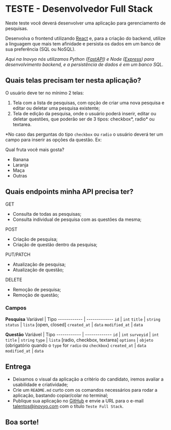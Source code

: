 # TESTE - Desenvolvedor Full Stack
Neste teste você deverá desenvolver uma aplicação para gerenciamento de pesquisas.

Desenvolva o frontend utilizando [React](https://reactjs.org/) e, para a criação do backend, utilize a linguagem que mais tem afinidade e persista os dados em um banco de sua preferência (SQL ou NoSQL).

*Aqui na Inovyo nós utilizamos Python ([FastAPI](https://fastapi.tiangolo.com/)) e Node ([Express](https://expressjs.com/)) para desenvolvimento backend, e a persistência de dados é em um banco SQL.*

## Quais telas precisam ter nesta aplicação?
O usuário deve ter no mínimo 2 telas:
1. Tela com a lista de pesquisas, com opção de criar uma nova pesquisa e editar ou deletar uma pesquisa existente;
2. Tela de edição da pesquisa, onde o usuário poderá inserir, editar ou deletar questões, que poderão ser de 3 tipos: checkbox*, radio* ou textarea.

*No caso das perguntas do tipo `checkbox` ou `radio` o usuário deverá ter um campo para inserir as opções da questão. Ex:

Qual fruta você mais gosta?
- Banana
- Laranja
- Maça
- Outras

## Quais endpoints minha API precisa ter?
GET
- Consulta de todas as pesquisas;
- Consulta individual de pesquisa com as questões da mesma;

POST
- Criação de pesquisa;
- Criação de questão dentro da pesquisa;

PUT/PATCH
- Atualização de pesquisa;
- Atualização de questão;

DELETE
- Remoção de pesquisa;
- Remoção de questão;

### Campos
**Pesquisa**
Variável | Tipo
------------ | -------------
`id` | `int`
`title` | `string`
`status` | `lista` [open, closed]
`created_at` | `data`
`modified_at` | `data`

**Questão**
Variável | Tipo
------------ | -------------
`id` | `int`
`surveyid` | `int`
`title` | `string`
`type` | `lista` [radio, checkbox, textarea]
`options` | `objeto` (obrigatório quando o `type` for `radio` ou `checkbox`)
`created_at` | `data`
`modified_at` | `data`

## Entrega
- Deixamos o visual da aplicação a critério do candidato, iremos avaliar a usabilidade e criatividade;
- Crie um `README.md` curto com os comandos necessários para rodar a aplicação, bastando copiar/colar no terminal;
- Publique sua aplicação no [GitHub](http://github.com/) e envie a URL para o e-mail [talentos@inovyo.com](mailto:talentos@inovyo.com?subject=Teste%20Full%20Stack) com o título `Teste Full Stack`.

## Boa sorte!